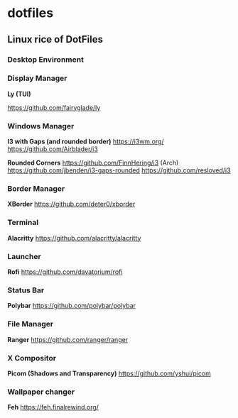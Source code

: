 # dotfiles

## Linux rice of DotFiles

### Desktop Environment

### Display Manager
**Ly (TUI)**

https://github.com/fairyglade/ly

### Windows Manager
**I3 with Gaps (and rounded border)**
https://i3wm.org/
https://github.com/Airblader/i3

**Rounded Corners**
https://github.com/FinnHering/i3 (Arch)
https://github.com/jbenden/i3-gaps-rounded
https://github.com/resloved/i3

### Border Manager
**XBorder**
https://github.com/deter0/xborder

### Terminal
**Alacritty**
https://github.com/alacritty/alacritty

### Launcher
**Rofi**
https://github.com/davatorium/rofi

### Status Bar
**Polybar**
https://github.com/polybar/polybar

### File Manager
**Ranger**
https://github.com/ranger/ranger

### X Compositor
**Picom (Shadows and Transparency)**
https://github.com/yshui/picom

### Wallpaper changer
**Feh**
https://feh.finalrewind.org/
